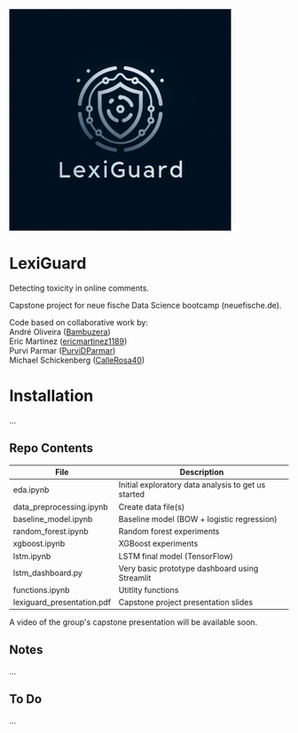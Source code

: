 <img src="img/lexiguard_logo.png" height="400" alt="LexiGuard logo">

# LexiGuard

Detecting toxicity in online comments.

Capstone project for neue fische Data Science bootcamp (neuefische.de).

Code based on collaborative work by:  
André Oliveira ([Bambuzera](https://github.com/Bambuzera))  
Eric Martinez ([ericmartinez1189](https://github.com/ericmartinez1189))  
Purvi Parmar ([PurviDParmar](https://github.com/PurviDParmar))  
Michael Schickenberg ([CalleRosa40](https://github.com/CalleRosa40))

# Installation
...

## Repo Contents

| File | Description |
| --- | --- |
| eda.ipynb | Initial exploratory data analysis to get us started |
| data_preprocessing.ipynb | Create data file(s)
| baseline_model.ipynb | Baseline model (BOW + logistic regression)
| random_forest.ipynb | Random forest experiments
| xgboost.ipynb | XGBoost experiments
| lstm.ipynb | LSTM final model (TensorFlow)
| lstm_dashboard.py | Very basic prototype dashboard using Streamlit
| functions.ipynb | Utitlity functions
| lexiguard_presentation.pdf | Capstone project presentation slides |

A video of the group's capstone presentation will be available soon.

## Notes
...

## To Do
...

<!--
## Installation

Preferably create and activate a virtual Python environment. run the Jupyter notebooks of this project by running the following at the command prompt (Windows):

```
python -m venv .venv --prompt="lexiguard"
.venv\Scripts\activate
pip install -r requirements.txt
```

Downloads required??? (eg !python -m spacy download en_core_web_md)

Code for Streamlit


## Notes

Bias!!!

The project was our first trip into the field of NLP. It was thus foremost about learning and trying out things. Many of these things did not make it into the final project version but can still be found in the /archive folder. Some examples of what we have tinkered around with:

[[See funnel graphic!]]

- POS tagging
- SpaCy vectors
- TF-IDF
- BERT
- Transformers lib
- Pickle
- SMOTE
- fastText

[[Move this section to README in /archive?]]

## Outlook / To do

...
-->
